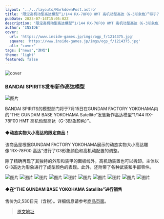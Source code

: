 ```yaml
---
layout: '../../layouts/MarkdownPost.astro'
title: '限定高机动型高达模型“1/144 RX-78F00 HMT 高机动型高达（G-3形象色）”将于7月15日在GFY上发售！'
pubDate: 2023-07-14T15:05:02Z
description: '限定高机动型高达模型“1/144 RX-78F00 HMT 高机动型高达（G-3形象色）”将于7月15日在GFY上发售！'
author: 'INSIDE'
cover:
  url: 'https://www.inside-games.jp/imgs/ogp_f/1214375.jpg'
  square: 'https://www.inside-games.jp/imgs/ogp_f/1214375.jpg'
  alt: "cover"
tags: ["news","游戏"]
theme: 'light'
featured: false
---
```


![cover](https://www.inside-games.jp/imgs/ogp_f/1214375.jpg)

### BANDAI SPIRITS发布新作高达模型

![图片](https://www.inside-games.jp/imgs/zoom/1214373.jpg)

BANDAI SPIRITS的模型部门将于7月15日在GUNDAM FACTORY YOKOHAMA内的“THE GUNDAM BASE YOKOHAMA Satellite”发售新作高达模型“1/144 RX-78F00 HMT 高机动型高达（G-3形象颜色）”。

#### ◆动态实物大小高达的限定商品！

该商品是根据GUNDAM FACTORY YOKOHAMA展示的动态实物大小高达雕像“RX-78F00 高达”进行了G3形象颜色和高机动配置的调整。

除了精确再现了其独特的外形和装甲的面板线外，高机动装置也可以拆卸。主体以G-3高达为形象进行了成型颜色的表现。此外，还附带了各种武装和手部零件。

![图片](https://www.inside-games.jp/imgs/zoom/1214374.jpg)
![图片](https://www.inside-games.jp/imgs/zoom/1214376.jpg)
![图片](https://www.inside-games.jp/imgs/zoom/1214375.jpg)
![图片](https://www.inside-games.jp/imgs/zoom/1214377.jpg)
![图片](https://www.inside-games.jp/imgs/zoom/1214378.jpg)
![图片](https://www.inside-games.jp/imgs/zoom/1214379.jpg)
![图片](https://www.inside-games.jp/imgs/zoom/1214380.jpg)
![图片](https://www.inside-games.jp/imgs/zoom/1214381.jpg)
![图片](https://www.inside-games.jp/imgs/zoom/1214382.jpg)
![图片](https://www.inside-games.jp/imgs/zoom/1214383.jpg)

#### ◆在“THE GUNDAM BASE YOKOHAMA Satellite”进行销售

售价为2,530日元（含税）。详细信息请参考[商品页面](https://bandai-hobby.net/item/5901/)。

>[原文地址](https://www.inside-games.jp/article/2023/07/15/147209.html)  